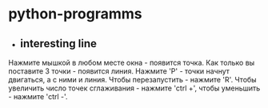 # python-programms

* ## interesting line
 Нажмите мышкой в любом месте окна - появится точка. Как только вы поставите 3 точки - появится линия. Нажмите 'P' - точки начнут двигаться, а с ними и линия. Чтобы перезапустить - нажмите 'R'. Чтобы увеличить число точек сглаживания - нажмите 'ctrl +', чтобы уменьшить - нажмите 'ctrl -'.
